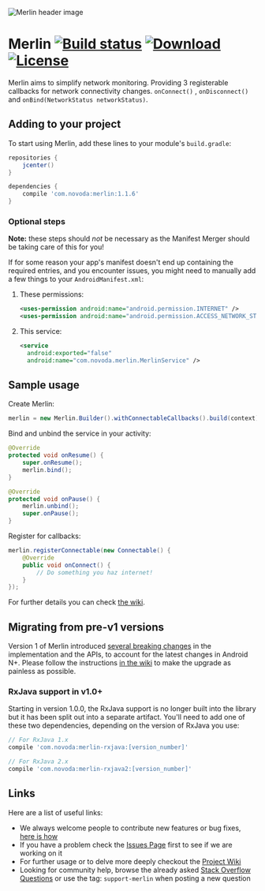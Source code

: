 ![Merlin header image](https://github.com/novoda/merlin/blob/master/header.png)

# Merlin [![Build status](https://ci.novoda.com/buildStatus/icon?job=merlin)](https://ci.novoda.com/job/merlin/lastBuild/console) [![Download](https://api.bintray.com/packages/novoda/maven/merlin/images/download.svg)](https://bintray.com/novoda/maven/merlin/_latestVersion) [![License](https://img.shields.io/github/license/novoda/merlin.svg)](https://github.com/novoda/merlin/blob/master/LICENSE.txt)

Merlin aims to simplify network monitoring. Providing 3 registerable callbacks for network connectivity changes.
`onConnect()` , `onDisconnect()` and `onBind(NetworkStatus networkStatus)`.

## Adding to your project

To start using Merlin, add these lines to your module's `build.gradle`:

```groovy
repositories {
    jcenter()
}

dependencies {
    compile 'com.novoda:merlin:1.1.6'
}
```

### Optional steps

**Note:** these steps should _not_ be necessary as the Manifest Merger should be taking care of this for you!

If for some reason your app's manifest doesn't end up containing the required entries, and you encounter issues, you might need to manually add a few things to your `AndroidManifest.xml`:

 1. These permissions:

    ```xml
    <uses-permission android:name="android.permission.INTERNET" />
    <uses-permission android:name="android.permission.ACCESS_NETWORK_STATE" />
    ```

 2. This service:

    ```xml
    <service
      android:exported="false"
      android:name="com.novoda.merlin.MerlinService" />
    ```

## Sample usage

Create Merlin:

```java
merlin = new Merlin.Builder().withConnectableCallbacks().build(context);
```

Bind and unbind the service in your activity:

```java
@Override
protected void onResume() {
    super.onResume();
    merlin.bind();
}

@Override
protected void onPause() {
    merlin.unbind();
    super.onPause();
}
```

Register for callbacks:

```java
merlin.registerConnectable(new Connectable() {
    @Override
    public void onConnect() {
        // Do something you haz internet!
    }
});
```

For further details you can check [the wiki](https://github.com/novoda/merlin/wiki/Simple-Api-Usage).

## Migrating from pre-v1 versions

Version 1 of Merlin introduced [several breaking changes](https://github.com/novoda/merlin/wiki/Migration-guide#notable-changes-for-migration) in the implementation and the APIs, to account for the latest changes in Android N+. Please follow the instructions [in the wiki](https://github.com/novoda/merlin/wiki/Migration-guide) to make the upgrade as painless as possible.

### RxJava support in v1.0+

Starting in version 1.0.0, the RxJava support is no longer built into the library but it has been split out into a separate artifact. You'll need to add one of these two dependencies, depending on the version of RxJava you use:

```groovy
// For RxJava 1.x
compile 'com.novoda:merlin-rxjava:[version_number]'

// For RxJava 2.x
compile 'com.novoda:merlin-rxjava2:[version_number]'
```


## Links

Here are a list of useful links:

 * We always welcome people to contribute new features or bug fixes, [here is how](https://github.com/novoda/novoda/blob/master/CONTRIBUTING.md)
 * If you have a problem check the [Issues Page](https://github.com/novoda/merlin/issues) first to see if we are working on it
 * For further usage or to delve more deeply checkout the [Project Wiki](https://github.com/novoda/merlin/wiki)
 * Looking for community help, browse the already asked [Stack Overflow Questions](http://stackoverflow.com/questions/tagged/support-merlin) or use the tag: `support-merlin` when posting a new question
